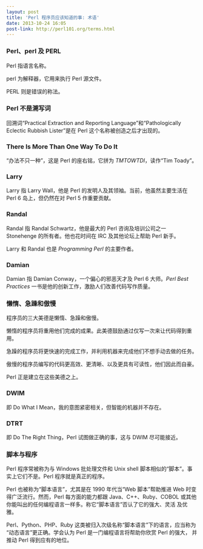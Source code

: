 ```yaml
---
layout: post
title: 'Perl 程序员应该知道的事: 术语'
date: 2013-10-24 16:05
post-link: http://perl101.org/terms.html
---
```


### Perl、perl 及 PERL

Perl 指语言名称。

perl 为解释器，它用来执行 Perl 源文件。

PERL 则是错误的称法。

### Perl 不是溯写词

回溯词“Practical Extraction and Reporting Language”和“Pathologically Eclectic
Rubbish Lister”是在 Perl 这个名称被创造之后才出现的。

### There Is More Than One Way To Do It

“办法不只一种”，这是 Perl 的座右铭，它拼为 *TMTOWTDI*，读作“Tim Toady”。

### Larry

Larry 指 Larry Wall，他是 Perl 的发明人及其领袖。当前，他虽然主要生活在 Perl 6
岛上，但仍然在对 Perl 5 作重要贡献。

### Randal

Randal 指 Randal Schwartz，他是最大的 Perl 咨询及培训公司之一 Stonehenge
的所有者。他也花时间在 IRC 及其他论坛上帮助 Perl 新手。

Larry 和 Randal 也是 *Programming Perl* 的主要作者。

### Damian

Damian 指 Damian Conway，一个偏心的邪恶天才及 Perl 6 大师。*Perl Best Practices*
一书是他的创新工作，激励人们改善代码写作质量。

### 懒惰、急躁和傲慢

程序员的三大美德是懒惰、急躁和傲慢。

懒惰的程序员将重用他们完成的成果。此美德鼓励通过仅写一次来让代码得到重用。

急躁的程序员将更快速的完成工作，并利用机器来完成他们不想手动去做的任务。

傲慢的程序员编写的代码更高效、更清晰、以及更具有可读性，他们因此而自豪。

Perl 正是建立在这些美德之上。

### DWIM

即 Do What I Mean，我的意图紧密相关，但智能的机器并不存在。

### DTRT

即 Do The Right Thing，Perl 试图做正确的事，这与 DWIM 尽可能接近。

### 脚本与程序

Perl 程序常被称为与 Windows 批处理文件和 Unix shell
脚本相似的“脚本”。事实上它们不是。Perl 程序就是真正的程序。

Perl 也被称为“脚本语言”，尤其是在 1990 年代当“Web 脚本”帮助推进 Web
时变得广泛流行。然而，Perl 每方面的能力都跟 Java、C++、Ruby、COBOL
或其他你能叫出的任何编程语言一样多。称它“脚本语言”否认了它的强大、灵活
及优雅。

Perl、Python、PHP、Ruby 这类被归入次级名称“脚本语言”下的语言，应当称为
“动态语言”更正确。学会认为 Perl 是一门编程语言将帮助你欣赏 Perl 的强大，
并推动 Perl 得到应有的地位。
